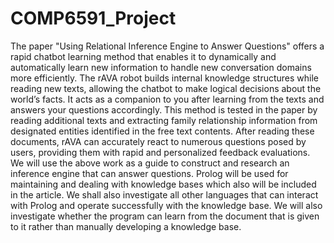 # COMP6591_Project
The paper "Using Relational Inference Engine to Answer Questions"
offers a rapid chatbot learning method that enables it to dynamically and
automatically learn new information to handle new conversation domains
more efficiently. The rAVA robot builds internal knowledge structures
while reading new texts, allowing the chatbot to make logical decisions
about the world’s facts. It acts as a companion to you after learning from
the texts and answers your questions accordingly. This method is tested
in the paper by reading additional texts and extracting family relationship
information from designated entities identified in the free text contents.
After reading these documents, rAVA can accurately react to numerous
questions posed by users, providing them with rapid and personalized
feedback evaluations. We will use the above work as a guide to construct
and research an inference engine that can answer questions. Prolog will
be used for maintaining and dealing with knowledge bases which also will
be included in the article. We shall also investigate all other languages
that can interact with Prolog and operate successfully with the knowledge
base. We will also investigate whether the program can learn from the
document that is given to it rather than manually developing a knowledge
base.
